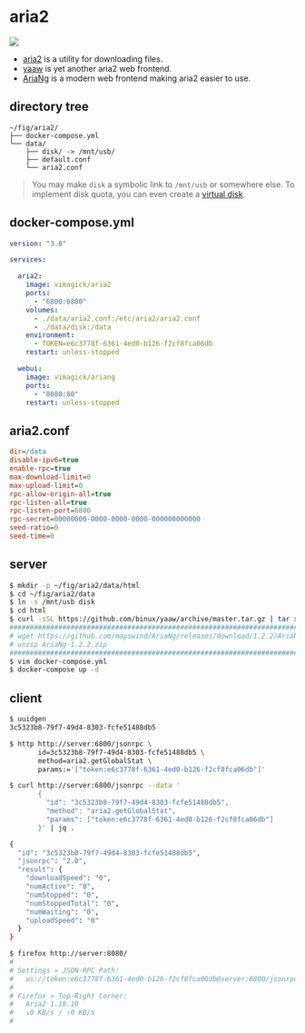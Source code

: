 aria2
=====

![](https://badge.imagelayers.io/vimagick/aria2:latest.svg)

- [aria2][1] is a utility for downloading files.
- [yaaw][2] is yet another aria2 web frontend.
- [AriaNg][3] is a modern web frontend making aria2 easier to use.

## directory tree

```
~/fig/aria2/
├── docker-compose.yml
└── data/
    ├── disk/ -> /mnt/usb/
    ├── default.conf
    └── aria2.conf
```

> You may make `disk` a symbolic link to `/mnt/usb` or somewhere else.
> To implement disk quota, you can even create a [virtual disk][5].

## docker-compose.yml

```yaml
version: "3.8"

services:

  aria2:
    image: vimagick/aria2
    ports:
      - "6800:6800"
    volumes:
      - ./data/aria2.conf:/etc/aria2/aria2.conf
      - ./data/disk:/data
    environment:
      - TOKEN=e6c3778f-6361-4ed0-b126-f2cf8fca06db
    restart: unless-stopped

  webui:
    image: vimagick/ariang
    ports:
      - "8080:80"
    restart: unless-stopped
```

## aria2.conf

```ini
dir=/data
disable-ipv6=true
enable-rpc=true
max-download-limit=0
max-upload-limit=0
rpc-allow-origin-all=true
rpc-listen-all=true
rpc-listen-port=6800
rpc-secret=00000000-0000-0000-0000-000000000000
seed-ratio=0
seed-time=0
```

## server

```bash
$ mkdir -p ~/fig/aria2/data/html
$ cd ~/fig/aria2/data
$ ln -s /mnt/usb disk
$ cd html
$ curl -sSL https://github.com/binux/yaaw/archive/master.tar.gz | tar xz --strip 1
####################################################################################
# wget https://github.com/mayswind/AriaNg/releases/download/1.2.2/AriaNg-1.2.2.zip #
# unzip AriaNg-1.2.2.zip                                                           #
####################################################################################
$ vim docker-compose.yml
$ docker-compose up -d
```

## client

```bash
$ uuidgen
3c5323b8-79f7-49d4-8303-fcfe51488db5

$ http http://server:6800/jsonrpc \
       id=3c5323b8-79f7-49d4-8303-fcfe51488db5 \
       method=aria2.getGlobalStat \
       params:='["token:e6c3778f-6361-4ed0-b126-f2cf8fca06db"]'

$ curl http://server:6800/jsonrpc --data '
       {
         "id": "3c5323b8-79f7-49d4-8303-fcfe51488db5",
         "method": "aria2.getGlobalStat",
         "params": ["token:e6c3778f-6361-4ed0-b126-f2cf8fca06db"]
       }' | jq .

{
  "id": "3c5323b8-79f7-49d4-8303-fcfe51488db5",
  "jsonrpc": "2.0",
  "result": {
    "downloadSpeed": "0",
    "numActive": "0",
    "numStopped": "0",
    "numStoppedTotal": "0",
    "numWaiting": "0",
    "uploadSpeed": "0"
  }
}

$ firefox http://server:8080/
#
# Settings » JSON-RPC Path:
#   ws://token:e6c3778f-6361-4ed0-b126-f2cf8fca06db@server:6800/jsonrpc
#
# Firefox » Top-Right Corner:
#   Aria2 1.18.10
#   ↓0 KB/s / ↑0 KB/s
#
```

[1]: https://github.com/aria2/aria2
[2]: https://github.com/binux/yaaw
[3]: https://github.com/mayswind/AriaNg
[5]: http://souptonuts.sourceforge.net/quota_tutorial.html
